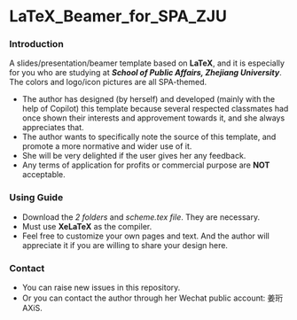 # LaTeX_Beamer_for_SPA_ZJU 


### Introduction  
A slides/presentation/beamer template based on **LaTeX**, and it is especially for you who are studying at ***School of Public Affairs, Zhejiang University***. The colors and logo/icon pictures are all SPA-themed.  
+ The author has designed (by herself) and developed (mainly with the help of Copilot) this template because several respected classmates had once shown their interests and approvement towards it, and she always appreciates that.
+ The author wants to specifically note the source of this template, and promote a more normative and wider use of it.
+ She will be very delighted if the user gives her any feedback.
+ Any terms of application for profits or commercial purpose are **NOT** acceptable.

### Using Guide
+ Download the *2 folders* and *scheme.tex file*. They are necessary. 
+ Must use **XeLaTeX** as the compiler.
+ Feel free to customize your own pages and text. And the author will appreciate it if you are willing to share your design here.

### Contact
+ You can raise new issues in this repository.
+ Or you can contact the author through her Wechat public account: 姜珩AXiS.

